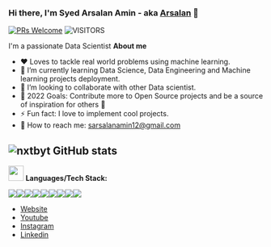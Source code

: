 ### Hi there, I'm Syed Arsalan Amin - aka [Arsalan](https://syedarsalanamin.github.io/SyedArsalanAmin/) 👋


[![PRs Welcome](https://img.shields.io/badge/PRs-welcome-971901.svg?style=flat&logo=github)](https://github.com/ndleah)
<img alt="VISITORS" src="https://komarev.com/ghpvc/?username=nxtbyt&style=flat&labelColor=red&logo=github&label=PROFILE+VIEWS&color=971901"/>

I'm a passionate Data Scientist
**About me**

- ❤️ Loves to tackle real world problems using machine learning.
- 🌱 I’m currently learning Data Science, Data Engineering and Machine learning projects deployment.
- 👯 I’m looking to collaborate with other Data scientist.
- 🥅 2022 Goals: Contribute more to Open Source projects and be a source of inspiration for others 🤤
- ⚡ Fun fact: I love to implement cool projects.
- 📧 How to reach me: sarsalanamin12@gmail.com

![nxtbyt GitHub stats](https://github-readme-stats.vercel.app/api?username=nxtbyt&show_icons=true&theme=algolia)
  ---

<img src="https://media.giphy.com/media/WUlplcMpOCEmTGBtBW/giphy.gif" width="30"> **Languages/Tech Stack:** 

<img src="https://img.shields.io/badge/Python-3776AB?style=for-the-badge&logo=python&logoColor=white"><img src="https://img.shields.io/badge/Amazon_AWS-FF9900?style=for-the-badge&logo=amazonaws&logoColor=white"><img src="https://img.shields.io/badge/PostgreSQL-316192?style=for-the-badge&logo=postgresql&logoColor=white"><img src="https://img.shields.io/badge/SQLite-07405E?style=for-the-badge&logo=sqlite&logoColor=white"><img src="https://img.shields.io/badge/Docker-2CA5E0?style=for-the-badge&logo=docker&logoColor=white"><img src="https://img.shields.io/badge/Jupyter-F37626.svg?&style=for-the-badge&logo=Jupyter&logoColor=white"><img src="https://img.shields.io/badge/Markdown-000000?style=for-the-badge&logo=markdown&logoColor=white"><img src="https://img.shields.io/badge/PowerBI-F2C811?style=for-the-badge&logo=Power%20BI&logoColor=white"><img src="https://img.shields.io/badge/R-276DC3?style=for-the-badge&logo=r&logoColor=white">

- [Website](https://syedarsalanamin.github.io/Aboutme/)
- [Youtube](https://www.youtube.com/channel/UCo0HF7JcJ2i0qMQ1sThgGqw)
- [Instagram](https://www.instagram.com/sarsalan.amin/)
- [Linkedin](https://www.linkedin.com/in/sarsalanamin/)


